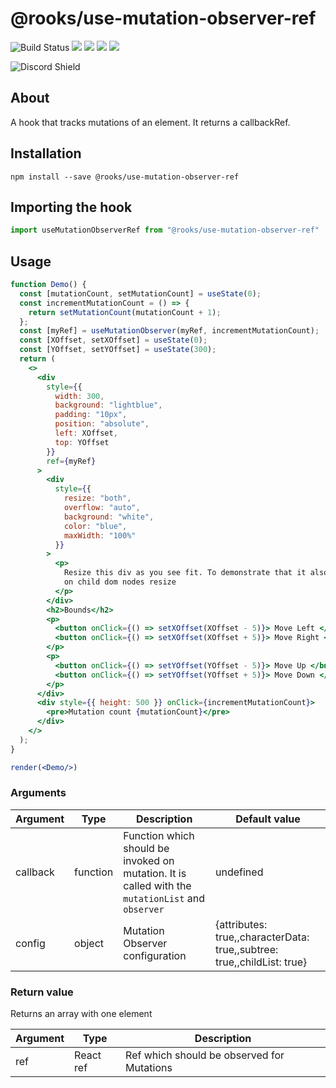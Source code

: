 # @rooks/use-mutation-observer-ref


![Build Status](https://github.com/imbhargav5/rooks/workflows/Node%20CI/badge.svg) ![](https://img.shields.io/npm/v/@rooks/use-mutation-observer-ref/latest.svg) ![](https://img.shields.io/npm/l/@rooks/use-mutation-observer-ref.svg) ![](https://img.shields.io/bundlephobia/min/@rooks/use-mutation-observer-ref.svg) ![](https://img.shields.io/david/imbhargav5/rooks.svg?path=packages%2Fmutation-observer-ref)


![Discord Shield](https://discordapp.com/api/guilds/768471216834478131/widget.png?style=banner2)

## About 
A hook that tracks mutations of an element. It returns a callbackRef.

## Installation

```
npm install --save @rooks/use-mutation-observer-ref
```

## Importing the hook

```javascript
import useMutationObserverRef from "@rooks/use-mutation-observer-ref"
```

## Usage

```jsx
function Demo() {
  const [mutationCount, setMutationCount] = useState(0);
  const incrementMutationCount = () => {
    return setMutationCount(mutationCount + 1);
  };
  const [myRef] = useMutationObserver(myRef, incrementMutationCount);
  const [XOffset, setXOffset] = useState(0);
  const [YOffset, setYOffset] = useState(300);
  return (
    <>
      <div
        style={{
          width: 300,
          background: "lightblue",
          padding: "10px",
          position: "absolute",
          left: XOffset,
          top: YOffset
        }}
        ref={myRef}
      >
        <div
          style={{
            resize: "both",
            overflow: "auto",
            background: "white",
            color: "blue",
            maxWidth: "100%"
          }}
        >
          <p>
            Resize this div as you see fit. To demonstrate that it also updates
            on child dom nodes resize
          </p>
        </div>
        <h2>Bounds</h2>
        <p>
          <button onClick={() => setXOffset(XOffset - 5)}> Move Left </button>
          <button onClick={() => setXOffset(XOffset + 5)}> Move Right </button>
        </p>
        <p>
          <button onClick={() => setYOffset(YOffset - 5)}> Move Up </button>
          <button onClick={() => setYOffset(YOffset + 5)}> Move Down </button>
        </p>
      </div>
      <div style={{ height: 500 }} onClick={incrementMutationCount}>
        <pre>Mutation count {mutationCount}</pre>
      </div>
    </>
  );
}

render(<Demo/>)
```

### Arguments

| Argument | Type     | Description                                                                                       | Default value                                                           |
| -------- | -------- | ------------------------------------------------------------------------------------------------- | ----------------------------------------------------------------------- |
| callback | function | Function which should be invoked on mutation. It is called with the `mutationList` and `observer` | undefined                                                               |
| config   | object   | Mutation Observer configuration                                                                   | {attributes: true,,characterData: true,,subtree: true,,childList: true} |
### Return value

Returns an array with one element

| Argument | Type      | Description                                |
| -------- | --------- | ------------------------------------------ |
| ref      | React ref | Ref which should be observed for Mutations |


